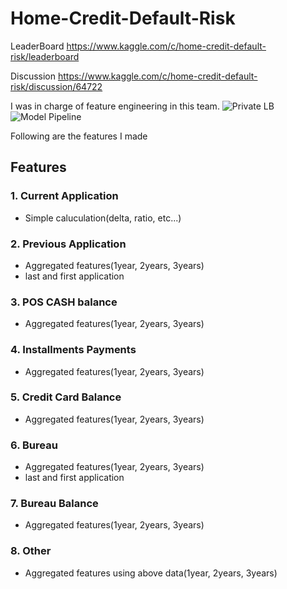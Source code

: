 # Home-Credit-Default-Risk
LeaderBoard
https://www.kaggle.com/c/home-credit-default-risk/leaderboard

Discussion
https://www.kaggle.com/c/home-credit-default-risk/discussion/64722

I was in charge of feature engineering in this team.
![Private LB](https://github.com/KazukiOnodera/Home-Credit-Default-Risk/blob/master/LB/%E3%82%B9%E3%82%AF%E3%83%AA%E3%83%BC%E3%83%B3%E3%82%B7%E3%83%A7%E3%83%83%E3%83%88%202018-08-30%2013.42.37.png)
![Model Pipeline](https://github.com/KazukiOnodera/Home-Credit-Default-Risk/blob/master/other/model_structure_v8_blending.png)

Following are the features I made

## Features
### 1. Current Application
* Simple caluculation(delta, ratio, etc...)
### 2. Previous Application
* Aggregated features(1year, 2years, 3years)
* last and first application
### 3. POS CASH balance
* Aggregated features(1year, 2years, 3years)
### 4. Installments Payments
* Aggregated features(1year, 2years, 3years)
### 5. Credit Card Balance
* Aggregated features(1year, 2years, 3years)
### 6. Bureau
* Aggregated features(1year, 2years, 3years)
* last and first application
### 7. Bureau Balance
* Aggregated features(1year, 2years, 3years)
### 8. Other
* Aggregated features using above data(1year, 2years, 3years)

